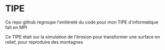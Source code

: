 # TIPE

Ce repo github regroupe l'entièreté du code pour mon TIPE d'informatique fait en MPI

Ce TIPE était sur la simulation de l'érosion pour transformer une surface en relief, pour reproduire des montagnes
